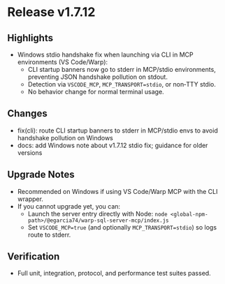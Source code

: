 # Release v1.7.12

## Highlights

- Windows stdio handshake fix when launching via CLI in MCP environments (VS Code/Warp):
  - CLI startup banners now go to stderr in MCP/stdio environments, preventing JSON handshake pollution on stdout.
  - Detection via `VSCODE_MCP`, `MCP_TRANSPORT=stdio`, or non‑TTY stdio.
  - No behavior change for normal terminal usage.

## Changes

- fix(cli): route CLI startup banners to stderr in MCP/stdio envs to avoid handshake pollution on Windows
- docs: add Windows note about v1.7.12 stdio fix; guidance for older versions

## Upgrade Notes

- Recommended on Windows if using VS Code/Warp MCP with the CLI wrapper.
- If you cannot upgrade yet, you can:
  - Launch the server entry directly with Node: `node <global-npm-path>/@egarcia74/warp-sql-server-mcp/index.js`
  - Set `VSCODE_MCP=true` (and optionally `MCP_TRANSPORT=stdio`) so logs route to stderr.

## Verification

- Full unit, integration, protocol, and performance test suites passed.
